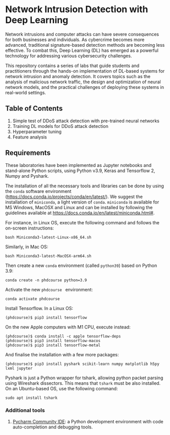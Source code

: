 # Network Intrusion Detection with Deep Learning

Network intrusions and computer attacks can have severe consequences for both businesses and individuals. As cybercrime becomes more advanced, traditional signature-based detection methods are becoming less effective. To combat this, Deep Learning (DL) has emerged as a powerful technology for addressing various cybersecurity challenges. 

This repository contains a series of labs that guide students and practitioners through the hands-on implementation of DL-based systems for network intrusion and anomaly detection. It covers topics such as the analysis of malicious network traffic, the design and optimization of neural network models, and the practical challenges of deploying these systems in real-world settings.

## Table of Contents
1. Simple test of DDoS attack detection with pre-trained neural networks
2. Training DL models for DDoS attack detection 
3. Hyperparameter tuning
4. Feature analysis


## Requirements

These laboratories have been implemented as Jupyter notebooks and stand-alone Python scripts, using Python v3.9, Keras and Tensorflow 2, Numpy and Pyshark. 

The installation of all the necessary tools and libraries can be done by using the ```conda``` software environment (https://docs.conda.io/projects/conda/en/latest/).
We suggest the installation of ```miniconda```, a light version of ```conda```. ```miniconda``` is available for MS Windows, MacOSX and Linux and can be installed by following the guidelines available at https://docs.conda.io/en/latest/miniconda.html#. 

For instance, in Linux OS, execute the following command and follows the on-screen instructions:

```
bash Miniconda3-latest-Linux-x86_64.sh
```

Similarly, in Mac OS:

```
bash Miniconda3-latest-MacOSX-arm64.sh
```

Then create a new ```conda``` environment (called ```python39```) based on Python 3.9:

```
conda create -n phdcourse python=3.9
```

Activate the new ```phdcourse ``` environment:

```
conda activate phdcourse
```

Install Tensorflow. In a Linux OS:

```
(phdcourse)$ pip3 install tensorflow 
```

On the new Apple computers with M1 CPU, execute instead:

```
(phdcourse)$ conda install -c apple tensorflow-deps
(phdcourse)$ pip3 install tensorflow-macos 
(phdcourse)$ pip3 install tensorflow-metal 
```

And finalise the installation with a few more packages:

```
(phdcourse)$ pip3 install pyshark scikit-learn numpy matplotlib h5py lxml jupyter
```


Pyshark is just a Python wrapper for tshark, allowing python packet parsing using Wireshark dissectors. This means that ```tshark``` must be also installed. On an Ubuntu-based OS, use the following command:

```
sudo apt install tshark
```

### Additional tools
1. [Pycharm Community IDE](https://www.jetbrains.com/pycharm/download/): a Python development environment with code auto-completion and debugging tools. 